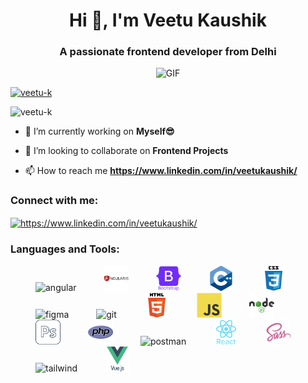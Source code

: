 <h1 align="center">Hi 👋, I'm Veetu Kaushik</h1>
<h3 align="center">A passionate frontend developer from Delhi</h3>

<p align="center">
  <img src="https://camo.githubusercontent.com/11dc5577ce1953c197dcf004991782ef4cabb9557ef0881c003e2e6b8f54ae47/68747470733a2f2f7170682e6366322e71756f726163646e2e6e65742f6d61696e2d71696d672d6136646332366130386262313834633137366264343230643134393832396235" alt="GIF" width="400"/>
</p>

<p align="left"> <a href="https://github.com/ryo-ma/github-profile-trophy"><img src="https://github-profile-trophy.vercel.app/?username=veetu-k" alt="veetu-k" /></a> </p>

<p align="left"> <img src="https://komarev.com/ghpvc/?username=veetu-k&label=Profile%20views&color=0e75b6&style=flat" alt="veetu-k" /> </p>

- 🔭 I’m currently working on **Myself😎**

- 👯 I’m looking to collaborate on **Frontend Projects**

- 📫 How to reach me **https://www.linkedin.com/in/veetukaushik/**

<h3 align="left">Connect with me:</h3>
<p align="left">
<a href="https://linkedin.com/in/https://www.linkedin.com/in/veetukaushik/" target="blank"><img align="center"  alt="https://www.linkedin.com/in/veetukaushik/" height="30" width="40" /></a>
</p>

<h3 align="left">Languages and Tools:</h3>
<p align="left">
  <img src="https://angular.io/assets/images/logos/angular/angular.svg" alt="angular" width="40" height="40" style="padding-left: 40px;"/> 
  <img src="https://raw.githubusercontent.com/devicons/devicon/master/icons/angularjs/angularjs-original-wordmark.svg" alt="angularjs" width="40" height="40" style="padding-left: 40px;"/> 
  <img src="https://raw.githubusercontent.com/devicons/devicon/master/icons/bootstrap/bootstrap-plain-wordmark.svg" alt="bootstrap" width="40" height="40" style="padding-left: 40px;"/> 
  <img src="https://raw.githubusercontent.com/devicons/devicon/master/icons/cplusplus/cplusplus-original.svg" alt="cplusplus" width="40" height="40" style="padding-left: 40px;"/> 
  <img src="https://raw.githubusercontent.com/devicons/devicon/master/icons/css3/css3-original-wordmark.svg" alt="css3" width="40" height="40" style="padding-left: 40px;"/> 
  <img src="https://www.vectorlogo.zone/logos/figma/figma-icon.svg" alt="figma" width="40" height="40" style="padding-left: 40px;"/> 
  <img src="https://www.vectorlogo.zone/logos/git-scm/git-scm-icon.svg" alt="git" width="40" height="40" style="padding-left: 40px;"/> 
  <img src="https://raw.githubusercontent.com/devicons/devicon/master/icons/html5/html5-original-wordmark.svg" alt="html5" width="40" height="40" style="padding-left: 40px;"/> 
  <img src="https://raw.githubusercontent.com/devicons/devicon/master/icons/javascript/javascript-original.svg" alt="javascript" width="40" height="40" style="padding-left: 40px;"/> 
  <img src="https://raw.githubusercontent.com/devicons/devicon/master/icons/nodejs/nodejs-original-wordmark.svg" alt="nodejs" width="40" height="40" style="padding-left: 40px;"/> 
  <img src="https://raw.githubusercontent.com/devicons/devicon/master/icons/photoshop/photoshop-line.svg" alt="photoshop" width="40" height="40" style="padding-left: 40px;"/> 
  <img src="https://raw.githubusercontent.com/devicons/devicon/master/icons/php/php-original.svg" alt="php" width="40" height="40" style="padding-left: 40px;"/> 
  <img src="https://www.vectorlogo.zone/logos/getpostman/getpostman-icon.svg" alt="postman" width="40" height="40" style="padding-left: 40px;"/> 
  <img src="https://raw.githubusercontent.com/devicons/devicon/master/icons/react/react-original-wordmark.svg" alt="react" width="40" height="40" style="padding-left: 40px;"/> 
  <img src="https://raw.githubusercontent.com/devicons/devicon/master/icons/sass/sass-original.svg" alt="sass" width="40" height="40" style="padding-left: 40px;"/> 
  <img src="https://www.vectorlogo.zone/logos/tailwindcss/tailwindcss-icon.svg" alt="tailwind" width="40" height="40" style="padding-left: 40px;"/> 
  <img src="https://raw.githubusercontent.com/devicons/devicon/master/icons/vuejs/vuejs-original-wordmark.svg" alt="vuejs" width="40" height="40" style="padding-left: 40px;"/> 
</p>
